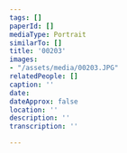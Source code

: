 ```yaml
---
tags: []
paperId: []
mediaType: Portrait
similarTo: []
title: '00203'
images:
- "/assets/media/00203.JPG"
relatedPeople: []
caption: ''
date: 
dateApprox: false
location: ''
description: ''
transcription: ''

---
```

